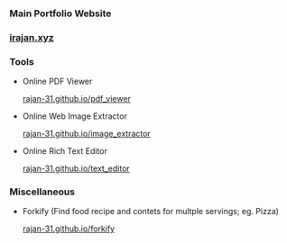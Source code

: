 ### Main Portfolio Website

### [irajan.xyz](https://www.irajan.xyz)

### Tools

- Online PDF Viewer

    [rajan-31.github.io/pdf_viewer](https://rajan-31.github.io/pdf_viewer)

- Online Web Image Extractor

    [rajan-31.github.io/image_extractor](https://rajan-31.github.io/image_extractor)

- Online Rich Text Editor

    [rajan-31.github.io/text_editor](https://rajan-31.github.io/text_editor)

### Miscellaneous

- Forkify (Find food recipe and contets for multple servings; eg. Pizza)

    [rajan-31.github.io/forkify](https://rajan-31.github.io/forkify)